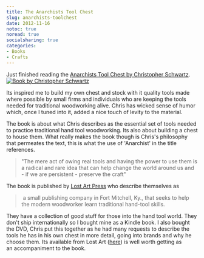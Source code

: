 ```yaml
---
title: The Anarchists Tool Chest
slug: anarchists-toolchest
date: 2012-11-16
notoc: true
noread: true
socialsharing: true
categories:
- Books
- Crafts
---
```

Just finished reading the [Anarchists Tool Chest by Christopher Schwartz][lostartpress].
[![Book by Christopher Schwartz][book-image]][lostartpress 2]

Its inspired me to build my own chest and stock with it quality tools made where possible by small firms and individuals who are keeping the tools needed for traditional woodworking alive. Chris has wicked sense of humor which, once I tuned into it, added a nice touch of levity to the material.

The book is about what Chris describes as the essential set of tools needed to practice traditional hand tool woodworking. Its also about building a chest to house them. What really makes the book though is Chris's philosophy that permeates the text, this is what the use of 'Anarchist' in the title references.

> "The mere act of owing real tools and having the power to use them is a radical and rare idea that can help change the world around us and - if we are persistent - preserve the craft"

The book is published by [Lost Art Press][lostartpress 3] who describe themselves as

> &#xa0;a small publishing company in Fort Mitchell, Ky., that seeks to help the modern woodworker learn traditional hand-tool skills.

They have a collection of good stuff for those into the hand tool world. They don't ship internationally so I bought mine as a Kindle book. I also bought the DVD, Chris put this together as he had many requests to describe the tools he has in his own chest in more detail, going&#xa0;into brands and why he choose them. Its available from Lost Art ([here][lostartpress 4]) is well worth getting as an&#xa0;accompaniment&#xa0;to&#xa0;the book.

[lostartpress]: http://lostartpress.com/collections/books/products/the-anarchists-tool-chest "The Anarchists Toolchest"
[lostartpress 2]: http://lostartpress.com/collections/books/products/the-anarchists-tool-chest "Link to book"
[lostartpress 3]: http://www.lostartpress.com/
[lostartpress 4]: http://www.lostartpress.com/Anarchist_Tool_Chest_p/dvd-atc-dw.htm
[book-image]: /uploads/2014/02/ATC.jpg "The Anarchists Toolchest"